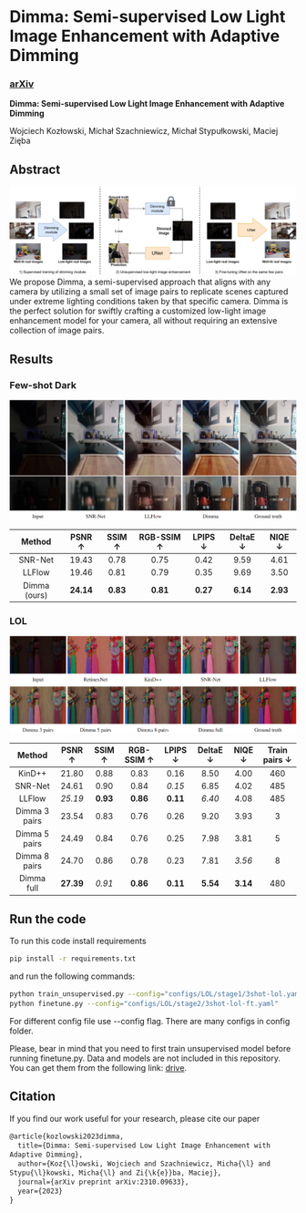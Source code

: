 # Dimma: Semi-supervised Low Light Image Enhancement with Adaptive Dimming
### [arXiv](https://arxiv.org/abs/2310.09633)
**Dimma: Semi-supervised Low Light Image Enhancement with Adaptive Dimming**

Wojciech Kozłowski, Michał Szachniewicz, Michał Stypułkowski, Maciej Zięba

## Abstract
![Visual Abstract](images/dimma-abstract.png)
We propose Dimma, a semi-supervised approach that aligns with any camera by utilizing a small set of image pairs to replicate scenes captured under extreme lighting conditions taken by that specific camera. Dimma is the perfect solution for swiftly crafting a customized low-light image enhancement model for your camera, all without requiring an extensive collection of image pairs.

## Results
### Few-shot Dark
![Few-shot Dark comparison](images/fsd-comparison.png)

|Method       | PSNR ↑          | SSIM ↑          | RGB-SSIM ↑          | LPIPS ↓            | DeltaE ↓            | NIQE ↓            |
| :--:        | :--:            | :--:            | :--:                | :--:               | :--:                | :--:              |
|SNR-Net      | 19.43           | 0.78            | 0.75                | 0.42               | 9.59                | 4.61              |
|LLFlow       | 19.46           | 0.81            | 0.79                | 0.35               | 9.69                | 3.50              |
|Dimma (ours) | **24.14**       | **0.83**        | **0.81**            | **0.27**           | **6.14**            | **2.93**          |

### LOL
![LOL comparison](images/lol-comparison.png)

| Method         | PSNR ↑    | SSIM ↑   | RGB-SSIM ↑ | LPIPS ↓  | DeltaE ↓ | NIQE ↓   | Train pairs ↓ |
| :--:           | :--:      | :--:     | :--:       | :--:     | :--:     | :--:     | :--:          |
| KinD++         | 21.80     | 0.88     | 0.83       | 0.16     | 8.50     | 4.00     | 460           |
| SNR-Net        | 24.61     | 0.90     | 0.84       | *0.15*   | 6.85     | 4.02     | 485           |
| LLFlow         | *25.19*   | **0.93** | **0.86**   | **0.11** | *6.40*   | 4.08     | 485           |
| Dimma 3 pairs  | 23.54     | 0.83     | 0.76       | 0.26     | 9.20     | 3.93     | 3             |
| Dimma 5 pairs  | 24.49     | 0.84     | 0.76       | 0.25     | 7.98     | 3.81     | 5             |
| Dimma 8 pairs  | 24.70     | 0.86     | 0.78       | 0.23     | 7.81     | *3.56*   | 8             |
| Dimma full     | **27.39** | *0.91*   | **0.86**   | **0.11** | **5.54** | **3.14** | 480           |

## Run the code
To run this code install requirements 
```bash
pip install -r requirements.txt
```
and run the following commands:

```bash
python train_unsupervised.py --config="configs/LOL/stage1/3shot-lol.yaml"
python finetune.py --config="configs/LOL/stage2/3shot-lol-ft.yaml"
```
For different config file use --config flag. There are many configs in config folder.

Please, bear in mind that you need to first train unsupervised model before running finetune.py. Data and models are not included in this repository. You can get them from the following link: [drive](https://drive.google.com/drive/folders/1mobXx1HI8BS-C8_-U-EHNvbMEPCoGIUK?usp=sharing).

## Citation
If you find our work useful for your research, please cite our paper
```
@article{kozlowski2023dimma,
  title={Dimma: Semi-supervised Low Light Image Enhancement with Adaptive Dimming},
  author={Koz{\l}owski, Wojciech and Szachniewicz, Micha{\l} and Stypu{\l}kowski, Micha{\l} and Zi{\k{e}}ba, Maciej},
  journal={arXiv preprint arXiv:2310.09633},
  year={2023}
}
```

